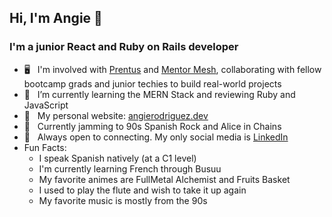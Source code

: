 ## Hi, I'm Angie 🍁
### I'm a junior React and Ruby on Rails developer  

- 🖥 &nbsp; I'm involved with [Prentus](https://prentus.co/) and [Mentor Mesh](https://mentormesh.io/), collaborating with fellow bootcamp grads and junior techies to build real-world projects 
- 🌱 &nbsp; I’m currently learning the MERN Stack and reviewing Ruby and JavaScript
- 🌺 &nbsp; My personal website: [angierodriguez.dev](angierodriguez.dev)
- 🎵 &nbsp; Currently jamming to 90s Spanish Rock and Alice in Chains
- 💜 &nbsp; Always open to connecting. My only social media is [LinkedIn](https://www.linkedin.com/in/angie-rodriguez-web-developer/)
- Fun Facts:
  - I speak Spanish natively (at a C1 level)
  - I'm currently learning French through Busuu
  - My favorite animes are FullMetal Alchemist and Fruits Basket
  - I used to play the flute and wish to take it up again
  - My favorite music is mostly from the 90s
